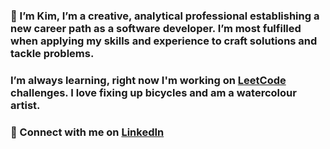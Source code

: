 
###  👋 I’m Kim, I’m a creative, analytical professional establishing a new career path as a software developer. I’m most fulfilled when applying my skills and experience to craft solutions and tackle problems.  

### I’m always learning, right now I'm working on [LeetCode](https://leetcode.com/) challenges.  I love fixing up bicycles and am a watercolour artist.

###   📧 Connect with me on [LinkedIn](www.linkedin.com/in/kim-matchett)

<!---
Kmatch1/Kmatch1 is a ✨ special ✨ repository because its `README.md` (this file) appears on your GitHub profile.
You can click the Preview link to take a look at your changes.
--->
